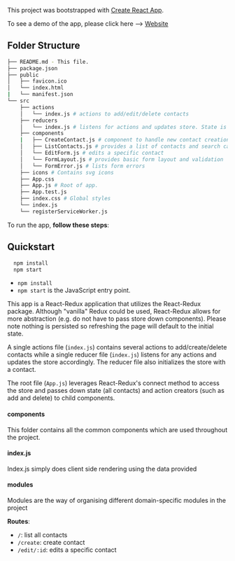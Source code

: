 This project was bootstrapped with [Create React App](https://github.com/facebookincubator/create-react-app).

To see a demo of the app, please click here --> [Website](https://evolenthealth.herokuapp.com/)

## Folder Structure
```bash
├── README.md - This file.
├── package.json
├── public
│   ├── favicon.ico
│   └── index.html
|   └── manifest.json
└── src
    ├── actions
    │   └── index.js # actions to add/edit/delete contacts
    ├── reducers
    │   └── index.js # listens for actions and updates store. State is initialized with a single contact.
    ├── components
    |   ├── CreateContact.js # component to handle new contact creation
    │   ├── ListContacts.js # provides a list of contacts and search capability
    │   └── EditForm.js # edits a specific contact
    │   └── FormLayout.js # provides basic form layout and validation
    │   └── FormError.js # lists form errors
    ├── icons # Contains svg icons
    ├── App.css
    ├── App.js # Root of app.
    ├── App.test.js
    ├── index.css # Global styles
    └── index.js
    └── registerServiceWorker.js
```


To run the app, **follow these steps**:

## Quickstart

```sh
  npm install
  npm start
```

* `npm install`
* `npm start` is the JavaScript entry point.

This app is a React-Redux application that utilizes the React-Redux package. Although "vanilla" Redux could be used, React-Redux allows for more abstraction (e.g. do not have to pass store down components). Please note nothing is persisted so refreshing the page will default to the initial state.

A single actions file (`index.js`) contains several actions to add/create/delete contacts while a single reducer file (`index.js`) listens for any actions and updates the store accordingly. The reducer file also initializes the store with a contact.

The root file (`App.js`) leverages React-Redux's connect method to access the store and passes down state (all contacts) and action creators (such as add and delete) to child components.


#### components
This folder contains all the common components which are used throughout the project.

#### index.js
Index.js simply does client side rendering using the data provided 

#### modules
Modules are the way of organising different domain-specific modules in the project


**Routes**:
* `/`: list all contacts
* `/create`: create contact
* `/edit/:id`: edits a specific contact
